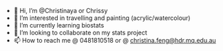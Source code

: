 - 👋 Hi, I’m @Christinaya or Chrissy  
- 👀 I’m interested in travelling and painting (acrylic/watercolour)
- 🌱 I’m currently learning biostats 
- 💞️ I’m looking to collaborate on my stats project
- 📫 How to reach me @ 0481810518 or @ christina.feng@hdr.mq.edu.au

<!---
Christinaya/Christinaya is a ✨ special ✨ repository because its `README.md` (this file) appears on your GitHub profile.
You can click the Preview link to take a look at your changes.
--->
